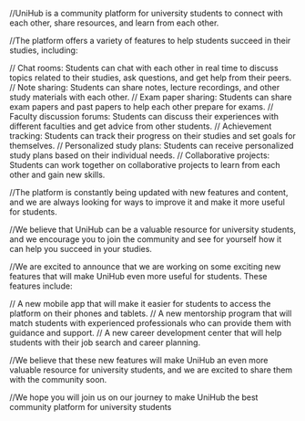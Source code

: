 //UniHub is a community platform for university students to connect with each other, share resources, and learn from each other.

//The platform offers a variety of features to help students succeed in their studies, including:

//    Chat rooms: Students can chat with each other in real time to discuss topics related to their studies, ask questions, and get help from their peers.
//    Note sharing: Students can share notes, lecture recordings, and other study materials with each other.
//    Exam paper sharing: Students can share exam papers and past papers to help each other prepare for exams.
//    Faculty discussion forums: Students can discuss their experiences with different faculties and get advice from other students.
//    Achievement tracking: Students can track their progress on their studies and set goals for themselves.
//    Personalized study plans: Students can receive personalized study plans based on their individual needs.
//    Collaborative projects: Students can work together on collaborative projects to learn from each other and gain new skills.

//The platform is constantly being updated with new features and content, and we are always looking for ways to improve it and make it more useful for students.

//We believe that UniHub can be a valuable resource for university students, and we encourage you to join the community and see for yourself how it can help you succeed in your studies.

//We are excited to announce that we are working on some exciting new features that will make UniHub even more useful for students. These features include:

//    A new mobile app that will make it easier for students to access the platform on their phones and tablets.
//    A new mentorship program that will match students with experienced professionals who can provide them with guidance and support.
//    A new career development center that will help students with their job search and career planning.

//We believe that these new features will make UniHub an even more valuable resource for university students, and we are excited to share them with the community soon.

//We hope you will join us on our journey to make UniHub the best community platform for university students

